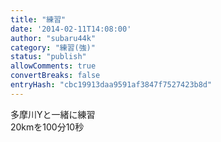 ```yaml
---
title: "練習"
date: '2014-02-11T14:08:00'
author: "subaru44k"
category: "練習(強)"
status: "publish"
allowComments: true
convertBreaks: false
entryHash: "cbc19913daa9591af3847f7527423b8d"
---
```

多摩川Yと一緒に練習<br>
20kmを100分10秒
